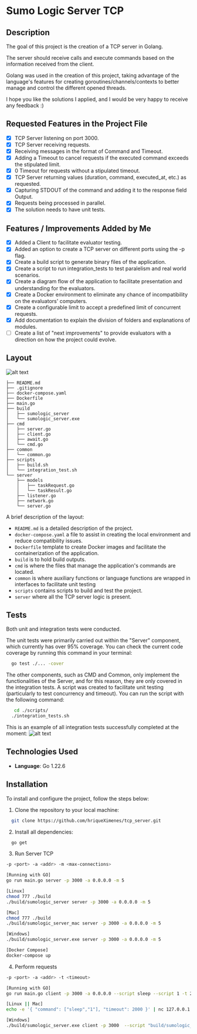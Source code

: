 # Sumo Logic Server TCP

## Description

The goal of this project is the creation of a TCP server in Golang.

The server should receive calls and execute commands based on the information received from the client.

Golang was used in the creation of this project, taking advantage of the language's features for creating goroutines/channels/contexts to better manage and control the different opened threads.

I hope you like the solutions I applied, and I would be very happy to receive any feedback :)

## Requested Features in the Project File

- [x] TCP Server listening on port 3000.
- [x] TCP Server receiving requests.
- [x] Receiving messages in the format of Command and Timeout.
- [x] Adding a Timeout to cancel requests if the executed command exceeds the stipulated limit.
- [x] 0 Timeout for requests without a stipulated timeout.
- [x] TCP Server returning values (duration, command, executed_at, etc.) as requested.
- [x] Capturing STDOUT of the command and adding it to the response field Output.
- [x] Requests being processed in parallel.
- [x] The solution needs to have unit tests.

## Features / Improvements Added by Me

- [x] Added a Client to facilitate evaluator testing.
- [x] Added an option to create a TCP server on different ports using the -p flag.
- [x] Create a build script to generate binary files of the application.
- [x] Create a script to run integration_tests to test paralelism and real world scenarios.
- [x] Create a diagram flow of the application to facilitate presentation and understanding for the evaluators.
- [x] Create a Docker environment to eliminate any chance of incompatibility on the evaluators' computers.
- [x] Create a configurable limit to accept a predefined limit of concurrent requests.
- [x] Add documentation to explain the division of folders and explanations of modules.
- [ ] Create a list of "next improvements" to provide evaluators with a direction on how the project could evolve.

## Layout

![alt text](https://iili.io/2IvxhHg.png)

```tree
├── README.md
├── .gitignore
├── docker-compose.yaml
├── Dockerfile
├── main.go
├── build
│   ├── sumologic_server
│   └── sumologic_server.exe
├── cmd
│   ├── server.go
│   ├── client.go
│   ├── await.go
│   └── cmd.go
├── common
│   └── common.go
├── scripts
│   ├── build.sh
│   └── integration_test.sh
└── server
    ├── models
    │   ├── taskRequest.go
    │   └── taskResult.go
    ├── listener.go
    ├── network.go
    └── server.go
```

A brief description of the layout:

* `README.md` is a detailed description of the project.
* `docker-compose.yaml` a file to assist in creating the local environment and reduce compatibility issues.
* `Dockerfile` template to create Docker images and facilitate the containerization of the application.
* `build` is to hold build outputs.
* `cmd` is where the files that manage the application's commands are located.
* `common` is where auxiliary functions or language functions are wrapped in interfaces to facilitate unit testing
* `scripts` contains scripts to build and test the project.
* `server` where all the TCP server logic is present.

## Tests

Both unit and integration tests were conducted.

The unit tests were primarily carried out within the "Server" component, which currently has over 95% coverage. You can check the current code coverage by running this command in your terminal:
 ```bash
   go test ./... -cover
```

The other components, such as CMD and Common, only implement the functionalities of the Server, and for this reason, they are only covered in the integration tests.
A script was created to facilitate unit testing (particularly to test concurrency and timeout). You can run the script with the following command:
 ```bash
    cd ./scripts/
   ./integration_tests.sh
```
This is an example of all integration tests successfully completed at the moment:
![alt text](https://iili.io/2IvcPoX.png)

## Technologies Used

- **Language**: Go 1.22.6

## Installation

To install and configure the project, follow the steps below:

1. Clone the repository to your local machine:
 ```bash
   git clone https://github.com/hriqueXimenes/tcp_server.git
```
2. Install all dependencies:
```bash
  go get
```
3. Run Server TCP
```bash
-p <port> -a <addr> -m <max-connections>

[Running with GO]
go run main.go server -p 3000 -a 0.0.0.0 -m 5

[Linux]
chmod 777 ./build
./build/sumologic_server server -p 3000 -a 0.0.0.0 -m 5

[Mac]
chmod 777 ./build
./build/sumologic_server_mac server -p 3000 -a 0.0.0.0 -m 5

[Windows]
./build/sumologic_server.exe server -p 3000 -a 0.0.0.0 -m 5

[Docker Compose]
docker-compose up
```
4. Perform requests
```bash
-p <port> -a <addr> -t <timeout>

[Running with GO]
go run main.go client -p 3000 -a 0.0.0.0 --script sleep --script 1 -t 2000

[Linux || Mac]
echo -e '{ "command": ["sleep","1"], "timeout": 2000 }' | nc 127.0.0.1 3000

[Windows]
./build/sumologic_server.exe client -p 3000  --script "build/sumologic_server.exe" --script "await" --script "-t" --script "1000" -t 3000
``` 
